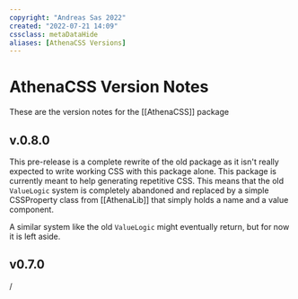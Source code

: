 ```yaml
---
copyright: "Andreas Sas 2022"
created: "2022-07-21 14:09"
cssclass: metaDataHide
aliases: [AthenaCSS Versions]
---
```

# AthenaCSS Version Notes
These are the version notes for the [[AthenaCSS]] package

## v.0.8.0
This pre-release is a complete rewrite of the old package as  it isn't really expected to write working CSS with this package alone. This package is currently meant to help generating repetitive CSS.
This means that the old `ValueLogic` system is completely abandoned and replaced by a simple CSSProperty class from [[AthenaLib]] that simply holds a name and a value component.    

A similar system like the old `ValueLogic` might eventually return, but for now it is left aside.

## v0.7.0
/